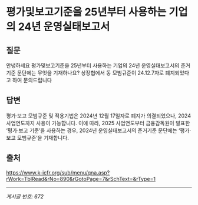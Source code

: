 # 평가및보고기준을 25년부터 사용하는 기업의 24년 운영실태보고서

## 질문
안녕하세요
평가및보고기준을 25년부터 사용하는 기업의 24년 운영실태보고서의 준거기준 문단에는 무엇을 기재하나요?
상장협에서 동 모범규준이 24.12.7자로 폐지되었다고 하여 문의드립니다

## 답변
평가·보고 모범규준 및 적용기법은 2024년 12월 17일자로 폐지가 의결되었으나, 2024 사업연도까지 사용이 가능합니다.
이에 따라, 2025 사업연도부터 금융감독원이 발표한 ‘평가·보고 기준’을 사용하는 경우, 2024년 운영실태보고서의 준거기준 문단에는 ‘평가·보고 모범규준’을 기재합니다.

## 출처
https://www.k-icfr.org/sub/menu/qna.asp?rWork=TblRead&rNo=890&rGotoPage=7&rSchText=&rType=1

---
*게시글 번호: 672*
